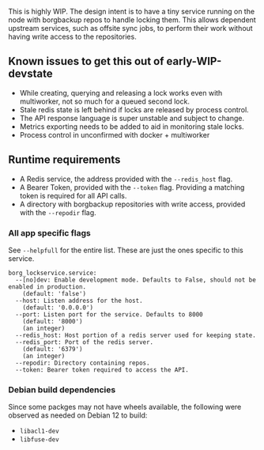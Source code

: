 This is highly WIP. The design intent is to have a tiny service running on the node with borgbackup repos to handle locking them. This allows dependent upstream services, such as offsite sync jobs, to perform their work without having write access to the repositories.

## Known issues to get this out of early-WIP-devstate
- While creating, querying and releasing a lock works even with multiworker, not so much for a queued second lock.
- Stale redis state is left behind if locks are released by process control.
- The API response language is super unstable and subject to change.
- Metrics exporting needs to be added to aid in monitoring stale locks.
- Process control in unconfirmed with docker + multiworker

## Runtime requirements
- A Redis service, the address provided with the `--redis_host` flag.
- A Bearer Token, provided with the `--token` flag. Providing a matching token is required for all API calls.
- A directory with borgbackup repositories with write access, provided with the `--repodir` flag.

### All app specific flags
See `--helpfull` for the entire list. These are just the ones specific to this service.
```shell
borg_lockservice.service:
  --[no]dev: Enable development mode. Defaults to False, should not be enabled in production.
    (default: 'false')
  --host: Listen address for the host.
    (default: '0.0.0.0')
  --port: Listen port for the service. Defaults to 8000
    (default: '8000')
    (an integer)
  --redis_host: Host portion of a redis server used for keeping state.
  --redis_port: Port of the redis server.
    (default: '6379')
    (an integer)
  --repodir: Directory containing repos.
  --token: Bearer token required to access the API.
```

### Debian build dependencies
Since some packges may not have wheels available, the following were observed as needed on Debian 12 to build:
- `libacl1-dev`
- `libfuse-dev`
